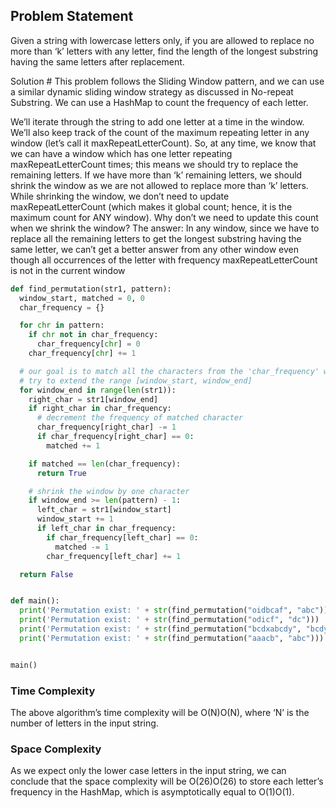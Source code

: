 ## Problem Statement #
Given a string with lowercase letters only, if you are allowed to replace no more than ‘k’ letters with any letter, find the length of the longest substring having the same letters after replacement.

Solution #
This problem follows the Sliding Window pattern, and we can use a similar dynamic sliding window strategy as discussed in No-repeat Substring. We can use a HashMap to count the frequency of each letter.

We’ll iterate through the string to add one letter at a time in the window.
We’ll also keep track of the count of the maximum repeating letter in any window (let’s call it maxRepeatLetterCount).
So, at any time, we know that we can have a window which has one letter repeating maxRepeatLetterCount times; this means we should try to replace the remaining letters.
If we have more than ‘k’ remaining letters, we should shrink the window as we are not allowed to replace more than ‘k’ letters.
While shrinking the window, we don’t need to update maxRepeatLetterCount (which makes it global count; hence, it is the maximum count for ANY window). Why don’t we need to update this count when we shrink the window? The answer: In any window, since we have to replace all the remaining letters to get the longest substring having the same letter, we can’t get a better answer from any other window even though all occurrences of the letter with frequency maxRepeatLetterCount is not in the current window

```Python
def find_permutation(str1, pattern):
  window_start, matched = 0, 0
  char_frequency = {}

  for chr in pattern:
    if chr not in char_frequency:
      char_frequency[chr] = 0
    char_frequency[chr] += 1

  # our goal is to match all the characters from the 'char_frequency' with the current window
  # try to extend the range [window_start, window_end]
  for window_end in range(len(str1)):
    right_char = str1[window_end]
    if right_char in char_frequency: 
      # decrement the frequency of matched character
      char_frequency[right_char] -= 1
      if char_frequency[right_char] == 0:
        matched += 1

    if matched == len(char_frequency):
      return True

    # shrink the window by one character
    if window_end >= len(pattern) - 1:
      left_char = str1[window_start]
      window_start += 1
      if left_char in char_frequency:
        if char_frequency[left_char] == 0:
          matched -= 1
        char_frequency[left_char] += 1

  return False


def main():
  print('Permutation exist: ' + str(find_permutation("oidbcaf", "abc")))
  print('Permutation exist: ' + str(find_permutation("odicf", "dc")))
  print('Permutation exist: ' + str(find_permutation("bcdxabcdy", "bcdyabcdx")))
  print('Permutation exist: ' + str(find_permutation("aaacb", "abc")))


main()

```

### Time Complexity #
The above algorithm’s time complexity will be O(N)O(N), where ‘N’ is the number of letters in the input string.

### Space Complexity #
As we expect only the lower case letters in the input string, we can conclude that the space complexity will be O(26)O(26) to store each letter’s frequency in the HashMap, which is asymptotically equal to O(1)O(1).
